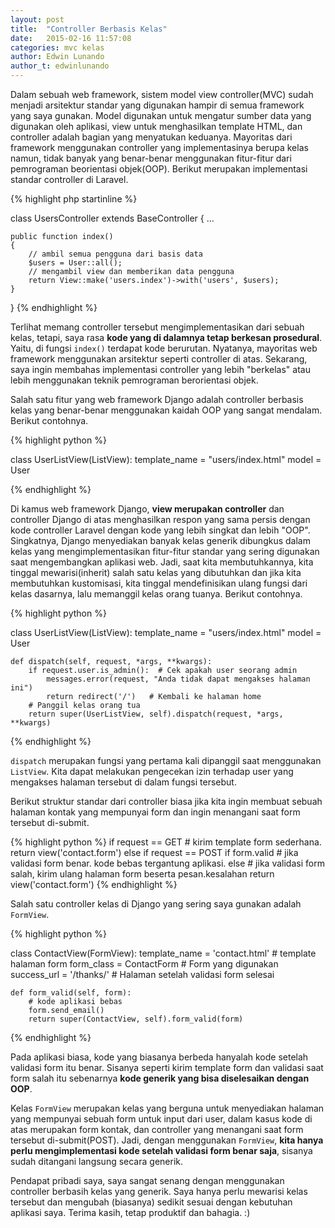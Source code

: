 ```yaml
---
layout: post
title:  "Controller Berbasis Kelas"
date:   2015-02-16 11:57:08
categories: mvc kelas
author: Edwin Lunando
author_t: edwinlunando
---
```


Dalam sebuah web framework, sistem model view controller(MVC) sudah menjadi arsitektur standar yang digunakan hampir di semua framework yang saya gunakan. Model digunakan untuk mengatur sumber data yang digunakan oleh aplikasi, view untuk menghasilkan template HTML, dan controller adalah bagian yang menyatukan keduanya. Mayoritas dari framework menggunakan controller yang implementasinya berupa kelas namun, tidak banyak yang benar-benar menggunakan fitur-fitur dari pemrograman beorientasi objek(OOP). Berikut merupakan implementasi standar controller di Laravel.

{% highlight php startinline %}

class UsersController extends BaseController {
    ...

    public function index()
    {
        // ambil semua pengguna dari basis data
        $users = User::all();
        // mengambil view dan memberikan data pengguna
        return View::make('users.index')->with('users', $users);
    }
}
{% endhighlight %}

Terlihat memang controller tersebut mengimplementasikan dari sebuah kelas, tetapi, saya rasa **kode yang di dalamnya tetap berkesan prosedural**. Yaitu, di fungsi `index()` terdapat kode berurutan. Nyatanya, mayoritas web framework menggunakan arsitektur seperti controller di atas. Sekarang, saya ingin membahas implementasi controller yang lebih "berkelas" atau lebih menggunakan teknik pemrograman berorientasi objek.

Salah satu fitur yang web framework Django adalah controller berbasis kelas yang benar-benar menggunakan kaidah OOP yang sangat mendalam. Berikut contohnya.

{% highlight python %}

class UserListView(ListView):
    template_name = "users/index.html"
    model = User

{% endhighlight %}

Di kamus web framework Django, **view merupakan controller** dan controller Django di atas menghasilkan respon yang sama persis dengan kode controller Laravel dengan kode yang lebih singkat dan lebih "OOP". Singkatnya, Django menyediakan banyak kelas generik dibungkus dalam kelas yang mengimplementasikan fitur-fitur standar yang sering digunakan saat mengembangkan aplikasi web. Jadi, saat kita membutuhkannya, kita tinggal mewarisi(inherit) salah satu kelas yang dibutuhkan dan jika kita membutuhkan kustomisasi, kita tinggal mendefinisikan ulang fungsi dari kelas dasarnya, lalu memanggil kelas orang tuanya. Berikut contohnya.

{% highlight python %}

class UserListView(ListView):
    template_name = "users/index.html"
    model = User

    def dispatch(self, request, *args, **kwargs):
        if request.user.is_admin():  # Cek apakah user seorang admin
            messages.error(request, "Anda tidak dapat mengakses halaman ini")
            return redirect('/')   # Kembali ke halaman home
        # Panggil kelas orang tua
        return super(UserListView, self).dispatch(request, *args, **kwargs) 

{% endhighlight %}

`dispatch` merupakan fungsi yang pertama kali dipanggil saat menggunakan `ListView`. Kita dapat melakukan pengecekan izin terhadap user yang mengakses halaman tersebut di dalam fungsi tersebut.

Berikut struktur standar dari controller biasa jika kita ingin membuat sebuah halaman kontak yang mempunyai form dan ingin menangani saat form tersebut di-submit.

{% highlight python %}
if request == GET
    # kirim template form sederhana.
    return view('contact.form')
else if request == POST
    if form.valid
        # jika validasi form benar. kode bebas tergantung aplikasi.
    else
        # jika validasi form salah, kirim ulang halaman form beserta pesan.kesalahan
        return view('contact.form')
{% endhighlight %}

Salah satu controller kelas di Django yang sering saya gunakan adalah `FormView`.

{% highlight python %}

class ContactView(FormView):
    template_name = 'contact.html'  # template halaman form
    form_class = ContactForm  # Form yang digunakan
    success_url = '/thanks/'  # Halaman setelah validasi form selesai

    def form_valid(self, form):
        # kode aplikasi bebas
        form.send_email()
        return super(ContactView, self).form_valid(form)

{% endhighlight %}

Pada aplikasi biasa, kode yang biasanya berbeda hanyalah kode setelah validasi form itu benar. Sisanya seperti kirim template form dan validasi saat form salah itu sebenarnya **kode generik yang bisa diselesaikan dengan OOP**.

Kelas `FormView` merupakan kelas yang berguna untuk menyediakan halaman yang mempunyai sebuah form untuk input dari user, dalam kasus kode di atas merupakan form kontak, dan controller yang menangani saat form tersebut di-submit(POST). Jadi, dengan menggunakan `FormView`, **kita hanya perlu mengimplementasi kode setelah validasi form benar saja**, sisanya sudah ditangani langsung secara generik.

Pendapat pribadi saya, saya sangat senang dengan menggunakan controller berbasih kelas yang generik. Saya hanya perlu mewarisi kelas tersebut dan mengubah (biasanya) sedikit sesuai dengan kebutuhan aplikasi saya. Terima kasih, tetap produktif dan bahagia. :)
